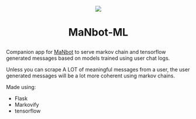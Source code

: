 <p align="center">
  <img src="https://files.catbox.moe/3fc0qz.png" />
</p>

# <p align="center">MaNbot-ML</p>

Companion app for [MaNbot](https://github.com/DamnStraight/MaNbot) to serve markov chain and tensorflow generated messages based on models trained using user chat logs.

Unless you can scrape A LOT of meaningful messages from a user, the user generated messages will be a lot more coherent using markov chains.

Made using:
- Flask
- Markovify
- tensorflow